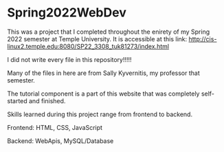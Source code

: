 # Spring2022WebDev

This was a project that I completed throughout the enirety of my Spring 2022 semester at Temple University.
It is accessible at this link: http://cis-linux2.temple.edu:8080/SP22_3308_tuk81273/index.html


I did not write every file in this repository!!!!!

Many of the files in here are from Sally Kyvernitis, my professor that semester.


The tutorial component is a part of this website that was completely self-started and finished.


Skills learned during this project range from frontend to backend.

Frontend: HTML, CSS, JavaScript

Backend: WebApis, MySQL/Database
